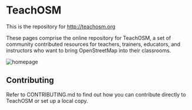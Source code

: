 # TeachOSM

This is the repository for http://teachosm.org

These pages comprise the online repository for TeachOSM, a set of community contributed resources for teachers, trainers, educators, and instructors who want to bring OpenStreetMap into their classrooms.

![homepage](https://cloud.githubusercontent.com/assets/126083/10646672/69a21c30-7802-11e5-81c3-827ef1b2722d.png)

## Contributing

Refer to CONTRIBUTING.md to find out how you can contribute directly to TeachOSM or set up a local copy.
